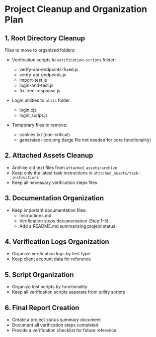 # Project Cleanup and Organization Plan

## 1. Root Directory Cleanup
Files to move to organized folders:
- Verification scripts to `verification-scripts` folder:
  - verify-api-endpoints-fixed.js
  - verify-api-endpoints.js
  - import-test.js
  - login-and-test.js
  - fix-tree-response.js
  
- Login utilities to `utils` folder:
  - login.cjs
  - login_script.js

- Temporary files to remove:
  - cookies.txt (non-critical)
  - generated-icon.png (large file not needed for core functionality)

## 2. Attached Assets Cleanup
- Archive old text files from `attached_assets/archive`
- Keep only the latest task instructions in `attached_assets/task-instructions`
- Keep all necessary verification steps files

## 3. Documentation Organization
- Keep important documentation files:
  - Instructions.md
  - Verification steps documentation (Step 1-5)
  - Add a README.md summarizing project status

## 4. Verification Logs Organization
- Organize verification logs by test type
- Keep client account data for reference

## 5. Script Organization
- Organize test scripts by functionality
- Keep all verification scripts separate from utility scripts

## 6. Final Report Creation
- Create a project status summary document
- Document all verification steps completed
- Provide a verification checklist for future reference